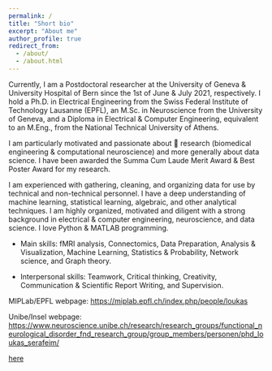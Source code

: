 ```yaml
---
permalink: /
title: "Short bio"
excerpt: "About me"
author_profile: true
redirect_from: 
  - /about/
  - /about.html
---
```


<meta name="google-site-verification" content="-KXtUwKiZPbH6QKiAJTOFGx7X1oFTnGS4dZLv7eq3Xg" />

Currently, I am a Postdoctoral researcher at the University of Geneva & University Hospital of Bern since the 1st of June & July 2021, respectively. I hold a Ph.D. in Electrical Engineering from the Swiss Federal Institute of Technology Lausanne (EPFL), an M.Sc. in Neuroscience from the University of Geneva, and a Diploma in Electrical & Computer Engineering, equivalent to an M.Eng., from the National Technical University of Athens.

I am particularly motivated and passionate about 🧠 research (biomedical engineering & computational neuroscience) and more generally about data science. I have been awarded the Summa Cum Laude Merit Award & Best Poster Award for my research.

I am experienced with gathering, cleaning, and organizing data for use by technical and non-technical personnel. I have a deep understanding of machine learning, statistical learning, algebraic, and other analytical techniques. I am highly organized, motivated and diligent with a strong background in electrical & computer engineering, neuroscience, and data science. I love Python & MATLAB programming.


- Main skills: fMRI analysis, Connectomics, Data Preparation, Analysis & Visualization, Machine Learning, Statistics & Probability, Network science, and Graph theory.

- Interpersonal skills: Teamwork, Critical thinking, Creativity, Communication & Scientific Report Writing, and Supervision.

MIPLab/EPFL webpage: <https://miplab.epfl.ch/index.php/people/loukas>

Unibe/Insel webpage: <https://www.neuroscience.unibe.ch/research/research_groups/functional_neurological_disorder_fnd_research_group/group_members/personen/phd_loukas_serafeim/>

[here](https://www.neuroscience.unibe.ch/research/research_groups/functional_neurological_disorder_fnd_research_group/group_members/personen/phd_loukas_serafeim/)